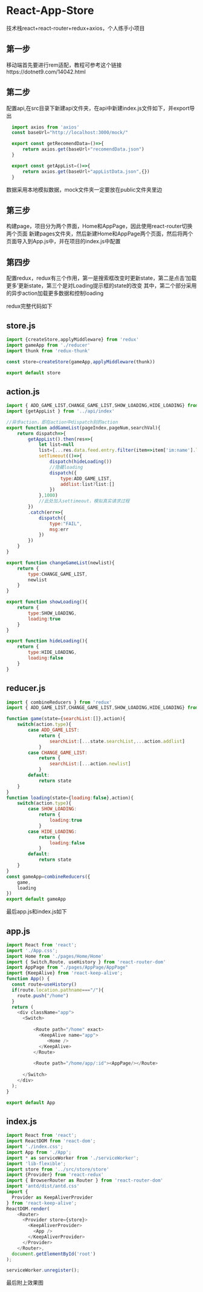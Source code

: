 # React-App-Store
技术栈react+react-router+redux+axios，个人练手小项目

第一步
-------
移动端首先要进行rem适配，教程可参考这个链接https://dotnet9.com/14042.html

第二步
-------
配置api,在src目录下新建api文件夹，在api中新建index.js文件如下，并export导出
```javascript
  import axios from 'axios'
  const baseUrl="http://localhost:3000/mock/"

  export const getRecomendData=()=>{
      return axios.get(baseUrl+"recomendData.json")
  }

  export const getAppList=()=>{
      return axios.get(baseUrl+"appListData.json",{})
  }
```
数据采用本地模拟数据，mock文件夹一定要放在public文件夹里边

第三步
-------
构建page，项目分为两个界面，Home和AppPage，因此使用react-router切换两个页面
新建pages文件夹，然后新建Home和AppPage两个页面，然后将两个页面导入到App.js中，并在项目的index.js中配置


第四步
-------
配置redux，redux有三个作用，第一是搜索框改变时更新state，第二是点击‘加载更多’更新state，第三个是对Loading提示框的state的改变
其中，第二个部分采用的异步action加载更多数据和控制loading

redux完整代码如下

store.js
-------
```javascript
import {createStore,applyMiddleware} from 'redux'
import gameApp from './reducer'
import thunk from 'redux-thunk'

const store=createStore(gameApp,applyMiddleware(thunk))

export default store
```

action.js
-------
```javascript
import { ADD_GAME_LIST,CHANGE_GAME_LIST,SHOW_LOADING,HIDE_LOADING} from './action-type'
import {getAppList } from '../api/index'

//异步action，即在action中dispatch别的action
export function addGameList(pageIndex,pageNum,searchVal){
    return dispatch=>{
        getAppList().then(res=>{
            let list=null
            list=[...res.data.feed.entry.filter(item=>item['im:name'].label.indexOf(searchVal)!==-1).slice(pageNum*(pageIndex-1),pageNum*pageIndex)]
            setTimeout(()=>{
                dispatch(hideLoading())
                //隐藏loading
                dispatch({
                    type:ADD_GAME_LIST,
                    addlist:list?list:[]
                })
            },1000)
            //此处加入settimeout，模拟真实请求过程
        })
        .catch(err=>{
            dispatch({
                type:"FAIL",
                msg:err
            })
        })
    }
}

export function changeGameList(newlist){
    return {
        type:CHANGE_GAME_LIST,
        newlist
    }
}

export function showLoading(){
    return {
        type:SHOW_LOADING,
        loading:true
    }
}

export function hideLoading(){
    return {
        type:HIDE_LOADING,
        loading:false
    }
}
```



reducer.js
-------
```javascript
import { combineReducers } from 'redux'
import { ADD_GAME_LIST,CHANGE_GAME_LIST,SHOW_LOADING,HIDE_LOADING} from './action-type'

function game(state={searchList:[]},action){
    switch(action.type){
        case ADD_GAME_LIST:
            return {
                searchList:[...state.searchList,...action.addlist]
            }
        case CHANGE_GAME_LIST:
            return {
                searchList:[...action.newlist]
            }
        default:
            return state
    }
}
function loading(state={loading:false},action){
    switch(action.type){
        case SHOW_LOADING:
            return {
                loading:true
            }
        case HIDE_LOADING:
            return {
                loading:false
            }
        default:
            return state
    }
}
const gameApp=combineReducers({
    game,
    loading
})
export default gameApp
```

最后app.js和index.js如下

app.js
-------
```javascript
import React from 'react';
import './App.css';
import Home from './pages/Home/Home'
import { Switch,Route, useHistory } from 'react-router-dom'
import AppPage from "./pages/AppPage/AppPage"
import {KeepAlive} from 'react-keep-alive';
function App() {
  const route=useHistory()
  if(route.location.pathname==="/"){
    route.push("/home")
  }
  return (
    <div className="app">
      <Switch>
       
          <Route path="/home" exact>
            <KeepAlive name="app">
               <Home />
            </KeepAlive>
          </Route>
        
          <Route path="/home/app/:id"><AppPage/></Route>
        
      </Switch>
    </div>
  );
}

export default App
```
index.js
-------
```javascript
import React from 'react';
import ReactDOM from 'react-dom';
import './index.css';
import App from './App';
import * as serviceWorker from './serviceWorker';
import 'lib-flexible';
import store from '../src/store/store'
import {Provider} from 'react-redux'
import { BrowserRouter as Router } from 'react-router-dom'
import 'antd/dist/antd.css'
import {
  Provider as KeepAliverProvider
} from 'react-keep-alive';
ReactDOM.render(
    <Router>
      <Provider store={store}>
        <KeepAliverProvider>
          <App />
        </KeepAliverProvider>
      </Provider>
    </Router>,
  document.getElementById('root')
);

serviceWorker.unregister();
```
最后附上效果图

